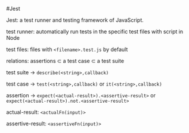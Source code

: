 #Jest

Jest: a test runner and testing framework of JavaScript.

test runner: automatically run tests in the specific test files with script in Node

test files: files with `<filename>.test.js` by default

relations: assertions  ⊂ a test case  ⊂ a test suite
  
test suite -> `describe(<string>,callback)`

test case -> `test(<string>,callback)` or `it(<string>,callback)` 

assertion -> `expect(<actual-result>).<assertive-result>` or `expect(<actual-result>).not.<assertive-result>`

actual-result: `<actualFn(input)>`

assertive-result: `<assertiveFn(input)>`



